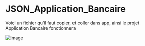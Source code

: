# JSON_Application_Bancaire

Voici un fichier qu'il faut copier, et coller dans app, ainsi le projet Application Bancaire fonctionnera

![image](https://user-images.githubusercontent.com/97048951/163561374-cc79ee2a-b431-4b68-a294-31316f397fb3.png)
